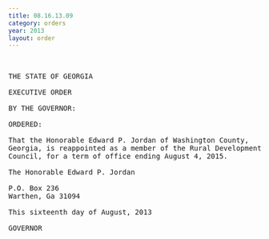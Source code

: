 ```yaml
---
title: 08.16.13.09
category: orders
year: 2013
layout: order
---
```


<pre> 

THE STATE OF GEORGIA

EXECUTIVE ORDER

BY THE GOVERNOR:

ORDERED:

That the Honorable Edward P. Jordan of Washington County,
Georgia, is reappointed as a member of the Rural Development
Council, for a term of office ending August 4, 2015.

The Honorable Edward P. Jordan

P.O. Box 236
Warthen, Ga 31094

This sixteenth day of August, 2013

GOVERNOR

</pre>
